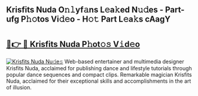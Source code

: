 ## Krisfits Nuda O𝚗𝚕yf𝚊ns L𝚎a𝚔ed N𝚞𝚍es - Part-ufg P𝚑𝚘tos Vi𝚍𝚎o - H𝚘𝚝 Part L𝚎a𝚔s cAagY

# <h2><a href="http://kf18g0.oniu.top/?m=Krisfits+Nuda">🔗👉 🔴 Krisfits Nuda P𝚑ot𝚘𝚜 V𝚒d𝚎o</a></h2>

[![Krisfits Nuda Nu𝚍e𝚜](https://i.imgur.com/0qMVB7G.gif)](http://kf18g0.oniu.top/?m=Krisfits+Nuda)
Web-based entertainer and multimedia designer Krisfits Nuda, acclaimed for publishing dance and lifestyle tutorials through popular dance sequences and compact clips. Remarkable magician Krisfits Nuda, acclaimed for their exceptional skills and accomplishments in the art of illusion.  
